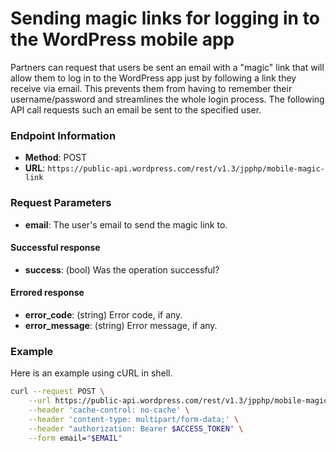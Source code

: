 # Sending magic links for logging in to the WordPress mobile app

Partners can request that users be sent an email with a "magic" link that will allow them to log in to the WordPress app just by following a link they receive via email. This prevents them from having to remember their username/password and streamlines the whole login process. The following API call requests such an email be sent to the specified user.

### Endpoint Information

- __Method__: POST
- __URL__:    `https://public-api.wordpress.com/rest/v1.3/jpphp/mobile-magic-link`

### Request Parameters

- __email__: The user's email to send the magic link to.

#### Successful response

- __success__:       (bool) Was the operation successful?

#### Errored response

- __error_code__:    (string) Error code, if any.
- __error_message__: (string) Error message, if any.

### Example

Here is an example using cURL in shell.

```bash
curl --request POST \
    --url https://public-api.wordpress.com/rest/v1.3/jpphp/mobile-magic-link \
    --header 'cache-control: no-cache' \
    --header 'content-type: multipart/form-data;' \
    --header "authorization: Bearer $ACCESS_TOKEN" \
    --form email="$EMAIL"
```
